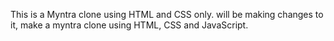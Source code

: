 This is a Myntra clone using HTML and CSS only.
will be making changes to it, make a myntra clone using HTML, CSS and JavaScript.
